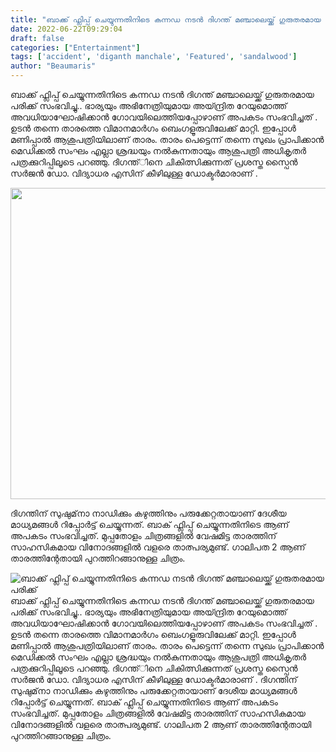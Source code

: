 ```yaml
---
title: "ബാക്ക് ഫ്ലിപ്പ് ചെയ്യുന്നതിനിടെ കന്നഡ നടൻ ദിഗന്ത് മഞ്ചാലെയ്ക്ക് ഗുരുതരമായ പരിക്ക്"
date: 2022-06-22T09:29:04
draft: false
categories: ["Entertainment"]
tags: ['accident', 'diganth manchale', 'Featured', 'sandalwood']
author: "Beaumaris"
---
```


ബാക്ക് ഫ്ലിപ്പ് ചെയ്യുന്നതിനിടെ കന്നഡ നടൻ ദിഗന്ത് മഞ്ചാലെയ്ക്ക് ഗുരുതരമായ പരിക്ക് സംഭവിച്ചു.. ഭാര്യയും അഭിനേത്രിയുമായ അയ്ന്ദ്രിത റേയുമൊത്ത് അവധിയാഘോഷിക്കാൻ ഗോവയിലെത്തിയപ്പോഴാണ് അപകടം സംഭവിച്ചത് . ഉടൻ തന്നെ താരത്തെ വിമാനമാർഗം ബെംഗളൂരുവിലേക്ക് മാറ്റി. ഇപ്പോൾ മണിപ്പാല്‍ ആശുപത്രിയിലാണ് താരം. താരം പെട്ടെന്ന് തന്നെ സുഖം പ്രാപിക്കാന്‍ മെഡിക്കല്‍ സംഘം എല്ലാ ശ്രദ്ധയും നല്‍കുന്നതായും ആശുപത്രി അധികൃതര്‍ പത്രക്കുറിപ്പിലൂടെ പറഞ്ഞു. ദിഗന്ത്‌ിനെ ചികിത്സിക്കുന്നത് പ്രശസ്ത സ്പൈന്‍ സര്‍ജന്‍ ഡോ. വിദ്യാധര എസിന് കീഴിലുള്ള ഡോക്ടർമാരാണ് .

<img class="wp-image-340282 aligncenter" src="https://cdn.boolokam.com/articles/2022/06/fwfw.webp" alt="" width="885" height="498" />

ദിഗന്തിന് സുഷുമ്‌നാ നാഡിക്കും കഴുത്തിനും പരുക്കേറ്റതായാണ് ദേശീയ മാധ്യമങ്ങൾ റിപ്പോർട്ട് ചെയ്യുന്നത്. ബാക് ഫ്ലിപ്പ് ചെയ്യുന്നതിനിടെ ആണ് അപകടം സംഭവിച്ചത്. മുപ്പതോളം ചിത്രങ്ങളിൽ വേഷമിട്ട താരത്തിന് സാഹസികമായ വിനോദങ്ങളിൽ വളരെ താത്പര്യമുണ്ട്. ഗാലിപത 2 ആണ് താരത്തിന്റേതായി പുറത്തിറങ്ങാനുള്ള ചിത്രം.


![ബാക്ക് ഫ്ലിപ്പ് ചെയ്യുന്നതിനിടെ കന്നഡ നടൻ ദിഗന്ത് മഞ്ചാലെയ്ക്ക് ഗുരുതരമായ പരിക്ക്](https://cdn.boolokam.com/articles/2022/06/fwfw.webp)ബാക്ക് ഫ്ലിപ്പ് ചെയ്യുന്നതിനിടെ കന്നഡ നടൻ ദിഗന്ത് മഞ്ചാലെയ്ക്ക് ഗുരുതരമായ പരിക്ക് സംഭവിച്ചു.. ഭാര്യയും അഭിനേത്രിയുമായ അയ്ന്ദ്രിത റേയുമൊത്ത് അവധിയാഘോഷിക്കാൻ ഗോവയിലെത്തിയപ്പോഴാണ് അപകടം സംഭവിച്ചത് . ഉടൻ തന്നെ താരത്തെ വിമാനമാർഗം ബെംഗളൂരുവിലേക്ക് മാറ്റി. ഇപ്പോൾ മണിപ്പാല്‍ ആശുപത്രിയിലാണ് താരം. താരം പെട്ടെന്ന് തന്നെ സുഖം പ്രാപിക്കാന്‍ മെഡിക്കല്‍ സംഘം എല്ലാ ശ്രദ്ധയും നല്‍കുന്നതായും ആശുപത്രി അധികൃതര്‍ പത്രക്കുറിപ്പിലൂടെ പറഞ്ഞു. ദിഗന്ത്‌ിനെ ചികിത്സിക്കുന്നത് പ്രശസ്ത സ്പൈന്‍ സര്‍ജന്‍ ഡോ. വിദ്യാധര എസിന് കീഴിലുള്ള ഡോക്ടർമാരാണ് . ദിഗന്തിന് സുഷുമ്‌നാ നാഡിക്കും കഴുത്തിനും പരുക്കേറ്റതായാണ് ദേശീയ മാധ്യമങ്ങൾ റിപ്പോർട്ട് ചെയ്യുന്നത്. ബാക് ഫ്ലിപ്പ് ചെയ്യുന്നതിനിടെ ആണ് അപകടം സംഭവിച്ചത്. മുപ്പതോളം ചിത്രങ്ങളിൽ വേഷമിട്ട താരത്തിന് സാഹസികമായ വിനോദങ്ങളിൽ വളരെ താത്പര്യമുണ്ട്. ഗാലിപത 2 ആണ് താരത്തിന്റേതായി പുറത്തിറങ്ങാനുള്ള ചിത്രം.
